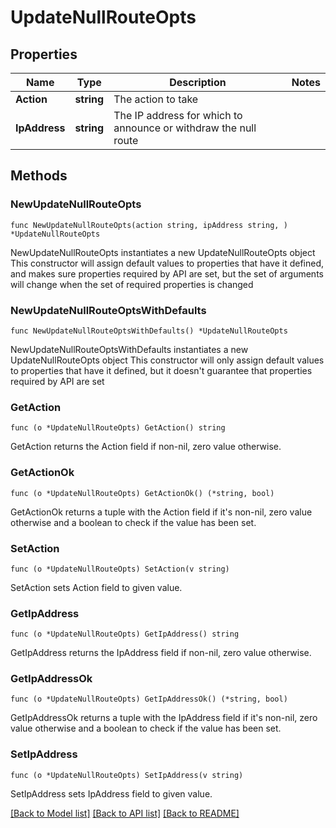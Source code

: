 # UpdateNullRouteOpts

## Properties

Name | Type | Description | Notes
------------ | ------------- | ------------- | -------------
**Action** | **string** | The action to take | 
**IpAddress** | **string** | The IP address for which to announce or withdraw the null route | 

## Methods

### NewUpdateNullRouteOpts

`func NewUpdateNullRouteOpts(action string, ipAddress string, ) *UpdateNullRouteOpts`

NewUpdateNullRouteOpts instantiates a new UpdateNullRouteOpts object
This constructor will assign default values to properties that have it defined,
and makes sure properties required by API are set, but the set of arguments
will change when the set of required properties is changed

### NewUpdateNullRouteOptsWithDefaults

`func NewUpdateNullRouteOptsWithDefaults() *UpdateNullRouteOpts`

NewUpdateNullRouteOptsWithDefaults instantiates a new UpdateNullRouteOpts object
This constructor will only assign default values to properties that have it defined,
but it doesn't guarantee that properties required by API are set

### GetAction

`func (o *UpdateNullRouteOpts) GetAction() string`

GetAction returns the Action field if non-nil, zero value otherwise.

### GetActionOk

`func (o *UpdateNullRouteOpts) GetActionOk() (*string, bool)`

GetActionOk returns a tuple with the Action field if it's non-nil, zero value otherwise
and a boolean to check if the value has been set.

### SetAction

`func (o *UpdateNullRouteOpts) SetAction(v string)`

SetAction sets Action field to given value.


### GetIpAddress

`func (o *UpdateNullRouteOpts) GetIpAddress() string`

GetIpAddress returns the IpAddress field if non-nil, zero value otherwise.

### GetIpAddressOk

`func (o *UpdateNullRouteOpts) GetIpAddressOk() (*string, bool)`

GetIpAddressOk returns a tuple with the IpAddress field if it's non-nil, zero value otherwise
and a boolean to check if the value has been set.

### SetIpAddress

`func (o *UpdateNullRouteOpts) SetIpAddress(v string)`

SetIpAddress sets IpAddress field to given value.



[[Back to Model list]](../README.md#documentation-for-models) [[Back to API list]](../README.md#documentation-for-api-endpoints) [[Back to README]](../README.md)


